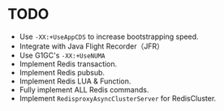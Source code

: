 # TODO
- Use `-XX:+UseAppCDS` to increase bootstrapping speed.
- Integrate with Java Flight Recorder（JFR）
- Use G1GC's `-XX:+UseNUMA`
- Implement Redis transaction.
- Implement Redis pubsub.
- Implement Redis LUA & Function.
- Fully implement ALL Redis commands.
- Implement `RedisproxyAsyncClusterServer` for RedisCluster.